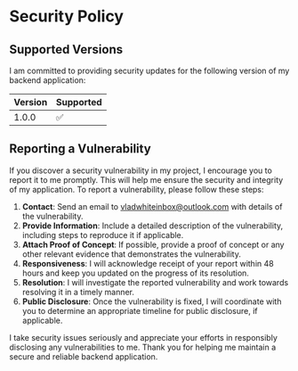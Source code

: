 # Security Policy

## Supported Versions

I am committed to providing security updates for the following version of my backend application:

| Version | Supported          |
| ------- | ------------------ |
| 1.0.0   | :white_check_mark: |

## Reporting a Vulnerability

If you discover a security vulnerability in my project, I encourage you to report it to me promptly. This will help me ensure the security and integrity of my application. To report a vulnerability, please follow these steps:

1. **Contact**: Send an email to vladwhiteinbox@outlook.com with details of the vulnerability.
2. **Provide Information**: Include a detailed description of the vulnerability, including steps to reproduce it if applicable.
3. **Attach Proof of Concept**: If possible, provide a proof of concept or any other relevant evidence that demonstrates the vulnerability.
4. **Responsiveness**: I will acknowledge receipt of your report within 48 hours and keep you updated on the progress of its resolution.
5. **Resolution**: I will investigate the reported vulnerability and work towards resolving it in a timely manner.
6. **Public Disclosure**: Once the vulnerability is fixed, I will coordinate with you to determine an appropriate timeline for public disclosure, if applicable.

I take security issues seriously and appreciate your efforts in responsibly disclosing any vulnerabilities to me. Thank you for helping me maintain a secure and reliable backend application.
